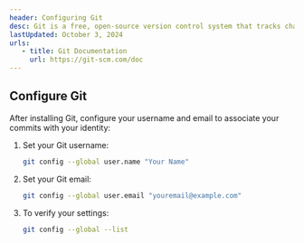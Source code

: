 ```yaml
---
header: Configuring Git
desc: Git is a free, open-source version control system that tracks changes in source code, enabling collaboration and efficient management of projects.
lastUpdated: October 3, 2024
urls: 
   - title: Git Documentation
     url: https://git-scm.com/doc
---
```


## Configure Git

After installing Git, configure your username and email to associate your commits with your identity:

1. Set your Git username:

   ```bash
   git config --global user.name "Your Name"
   ```

2. Set your Git email:

   ```bash
   git config --global user.email "youremail@example.com"
   ```

3. To verify your settings:
   ```bash
   git config --global --list
   ```
